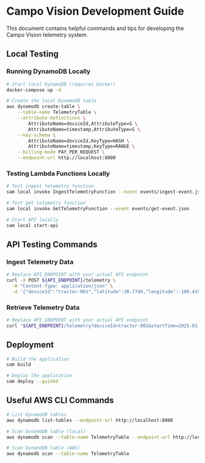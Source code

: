 # Campo Vision Development Guide

This document contains helpful commands and tips for developing the Campo Vision telemetry system.

## Local Testing

### Running DynamoDB Locally

```bash
# Start local DynamoDB (requires Docker)
docker-compose up -d

# Create the local DynamoDB table
aws dynamodb create-table \
    --table-name TelemetryTable \
    --attribute-definitions \
        AttributeName=deviceId,AttributeType=S \
        AttributeName=timestamp,AttributeType=S \
    --key-schema \
        AttributeName=deviceId,KeyType=HASH \
        AttributeName=timestamp,KeyType=RANGE \
    --billing-mode PAY_PER_REQUEST \
    --endpoint-url http://localhost:8000
```

### Testing Lambda Functions Locally

```bash
# Test ingest telemetry function
sam local invoke IngestTelemetryFunction --event events/ingest-event.json

# Test get telemetry function
sam local invoke GetTelemetryFunction --event events/get-event.json

# Start API locally
sam local start-api
```

## API Testing Commands

### Ingest Telemetry Data

```bash
# Replace API_ENDPOINT with your actual API endpoint
curl -X POST ${API_ENDPOINT}/telemetry \
  -H "Content-Type: application/json" \
  -d '{"deviceId":"tractor-001","latitude":30.7749,"longitude":-100.4194,"temperature":26.5}'
```

### Retrieve Telemetry Data

```bash
# Replace API_ENDPOINT with your actual API endpoint
curl "${API_ENDPOINT}/telemetry?deviceId=tractor-001&startTime=2025-01-01T00:00:00Z&endTime=2025-12-31T23:59:59Z"
```

## Deployment

```bash
# Build the application
sam build

# Deploy the application
sam deploy --guided
```

## Useful AWS CLI Commands

```bash
# List DynamoDB tables
aws dynamodb list-tables --endpoint-url http://localhost:8000

# Scan DynamoDB table (local)
aws dynamodb scan --table-name TelemetryTable --endpoint-url http://localhost:8000

# Scan DynamoDB table (AWS)
aws dynamodb scan --table-name TelemetryTable
```
